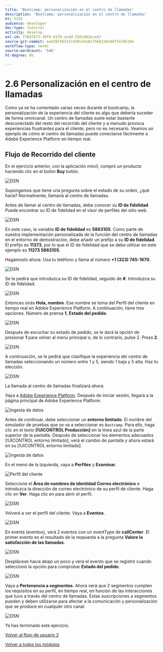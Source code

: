 ```yaml
---
title: 'Bootcamp: personalización en el centro de llamadas'
description: 'Bootcamp: personalización en el centro de llamadas'
kt: 5342
audience: developer
doc-type: tutorial
activity: develop
exl-id: f7697673-38f9-41f6-ac4d-2561db2ece67
source-git-commit: ead28f5631fc430c41e8c756b23dc69ffe19510e
workflow-type: tm+mt
source-wordcount: '546'
ht-degree: 0%

---
```


# 2.6 Personalización en el centro de llamadas

Como ya se ha comentado varias veces durante el bootcamp, la personalización de la experiencia del cliente es algo que debería suceder de forma omnicanal. Un centro de llamadas suele estar bastante desconectado del resto del recorrido del cliente y a menudo provoca experiencias frustrantes para el cliente, pero no es necesario. Veamos un ejemplo de cómo el centro de llamadas puede conectarse fácilmente a Adobe Experience Platform en tiempo real.

## Flujo de Recorrido del cliente

En el ejercicio anterior, con la aplicación móvil, compró un producto haciendo clic en el botón **Buy** botón.

![DSN](./images/app20.png)

Supongamos que tiene una pregunta sobre el estado de su orden, ¿qué haría? Normalmente, llamaría al centro de llamadas.

Antes de llamar al centro de llamadas, debe conocer su **ID de fidelidad**. Puede encontrar su ID de fidelidad en el visor de perfiles del sitio web.

![DSN](./images/cc1.png)

En este caso, la variable **ID de fidelidad** es **5863105**. Como parte de nuestra implementación personalizada de la función del centro de llamadas en el entorno de demostración, debe añadir un prefijo a su **ID de fidelidad**. El prefijo es **11373**, por lo que el ID de fidelidad que se debe utilizar en este ejemplo es **11373 5863105**.

Hagámoslo ahora. Usa tu teléfono y llama al número **+1 (323) 745-1670**.

![DSN](./images/cc2.png)

Se le pedirá que introduzca su ID de fidelidad, seguido de **#**. Introduzca su ID de fidelidad.

![DSN](./images/cc3.png)

Entonces oirás **Hola, nombre**. Ese nombre se toma del Perfil del cliente en tiempo real en Adobe Experience Platform. A continuación, tiene tres opciones. Número de prensa **1**, **Estado del pedido**.

![DSN](./images/cc4.png)

Después de escuchar su estado de pedido, se le dará la opción de presionar **1** para volver al menú principal o, de lo contrario, pulse 2. Press **2**.

![DSN](./images/cc5.png)

A continuación, se le pedirá que clasifique la experiencia del centro de llamadas seleccionando un número entre 1 y 5, siendo 1 baja y 5 alta. Haz tu elección.

![DSN](./images/cc6.png)

La llamada al centro de llamadas finalizará ahora.

Vaya a [Adobe Experience Platform](https://experience.adobe.com/platform). Después de iniciar sesión, llegará a la página principal de Adobe Experience Platform.

![Ingesta de datos](./images/home.png)

Antes de continuar, debe seleccionar un **entorno limitado**. El nombre del simulador de pruebas que se va a seleccionar es ``Bootcamp``. Para ello, haga clic en el texto **[!UICONTROL Producción]** en la línea azul de la parte superior de la pantalla. Después de seleccionar los elementos adecuados [!UICONTROL entorno limitado], verá el cambio de pantalla y ahora estará en su [!UICONTROL entorno limitado].

![Ingesta de datos](./images/sb1.png)

En el menú de la izquierda, vaya a **Perfiles** y **Examinar**.

![Perfil del cliente](./images/homemenu.png)

Seleccione el **Área de nombres de identidad** **Correo electrónico** e introduzca la dirección de correo electrónico de su perfil de cliente. Haga clic en **Ver**. Haga clic en para abrir el perfil.

![DSN](./images/cc7.png)

Volverá a ver el perfil del cliente. Vaya a **Eventos**.

![DSN](./images/cc8.png)

En events (eventos), verá 2 eventos con un eventType de **callCenter**. El primer evento es el resultado de la respuesta a la pregunta **Valore la satisfacción de las llamadas**.

![DSN](./images/cc9.png)

Desplácese hacia abajo un poco y verá el evento que se registró cuando seleccionó la opción para comprobar **Estado del pedido**.

![DSN](./images/cc10.png)

Vaya a **Pertenencia a segmentos**. Ahora verá que 2 segmentos cumplen los requisitos en su perfil, en tiempo real, en función de las interacciones que tuvo a través del centro de llamadas. Estas suscripciones a segmentos pueden y deben utilizarse para afectar a la comunicación y personalización que se produce en cualquier otro canal.

![DSN](./images/cc11.png)

Ya has terminado este ejercicio.

[Volver al flujo de usuario 2](./uc2.md)

[Volver a todos los módulos](../../overview.md)
